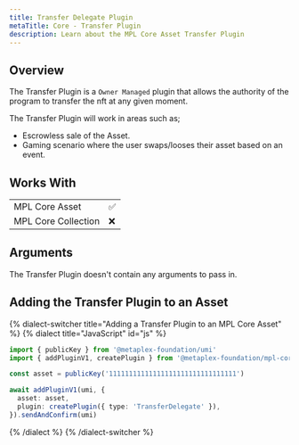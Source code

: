 ```yaml
---
title: Transfer Delegate Plugin
metaTitle: Core - Transfer Plugin
description: Learn about the MPL Core Asset Transfer Plugin
---
```


## Overview

The Transfer Plugin is a `Owner Managed` plugin that allows the authority of the program to transfer the nft at any given moment.

The Transfer Plugin will work in areas such as;

- Escrowless sale of the Asset.
- Gaming scenario where the user swaps/looses their asset based on an event.

## Works With

|                     |     |
| ------------------- | --- |
| MPL Core Asset      | ✅  |
| MPL Core Collection | ❌  |

## Arguments

The Transfer Plugin doesn't contain any arguments to pass in.

## Adding the Transfer Plugin to an Asset

{% dialect-switcher title="Adding a Transfer Plugin to an MPL Core Asset" %}
{% dialect title="JavaScript" id="js" %}

```ts
import { publicKey } from '@metaplex-foundation/umi'
import { addPluginV1, createPlugin } from '@metaplex-foundation/mpl-core'

const asset = publicKey('11111111111111111111111111111111')

await addPluginV1(umi, {
  asset: asset,
  plugin: createPlugin({ type: 'TransferDelegate' }),
}).sendAndConfirm(umi)
```

{% /dialect %}
{% /dialect-switcher %}
